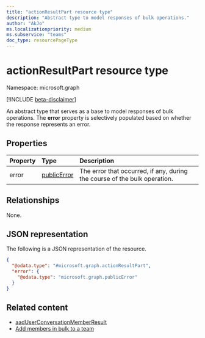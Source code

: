 ```yaml
---
title: "actionResultPart resource type"
description: "Abstract type to model responses of bulk operations."
author: "AkJo"
ms.localizationpriority: medium
ms.subservice: "teams"
doc_type: resourcePageType
---
```


# actionResultPart resource type

Namespace: microsoft.graph

[!INCLUDE [beta-disclaimer](../../includes/beta-disclaimer.md)]

An abstract type that serves as a base to model responses of bulk operations. The **error** property is selectively populated based on whether the response represents an error.

## Properties

| Property | Type	| Description |
|:---------------|:--------|:----------|
|error|[publicError](publicerror.md) |The error that occurred, if any, during the course of the bulk operation.|

## Relationships
None.

## JSON representation
The following is a JSON representation of the resource.
<!-- {
  "blockType": "resource",
  "@odata.type": "microsoft.graph.actionResultPart"
}
-->
``` json
{
  "@odata.type": "#microsoft.graph.actionResultPart",
  "error": {
    "@odata.type": "microsoft.graph.publicError"
  }
}
```
## Related content

- [aadUserConversationMemberResult](aadUserConversationMemberResult.md)
- [Add members in bulk to a team](../api/conversationmembers-add.md)

<!-- uuid: 20fd7863-9545-40d4-ae8f-fee2d115a690
2015-10-25 14:57:30 UTC -->
<!--
{
  "type": "#page.annotation",
  "description": "actionResultPart",
  "keywords": "",
  "section": "documentation",
  "tocPath": "",
  "suppressions": []
}
-->


